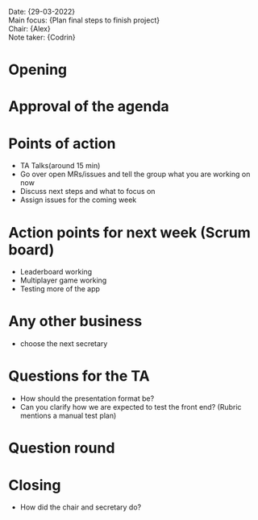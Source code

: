 Date: {29-03-2022}\
Main focus: {Plan final steps to finish project}\
Chair:          {Alex}\
Note taker:     {Codrin}

# Opening

# Approval of the agenda

# Points of action

- TA Talks(around 15 min)
- Go over open MRs/issues and tell the group what you are working on now
- Discuss next steps and what to focus on
- Assign issues for the coming week

# Action points for next week (Scrum board)

- Leaderboard working
- Multiplayer game working
- Testing more of the app

# Any other business

- choose the next secretary

# Questions for the TA

- How should the presentation format be?
- Can you clarify how we are expected to test the front end? (Rubric mentions a manual test plan)

# Question round

# Closing

- How did the chair and secretary do?
